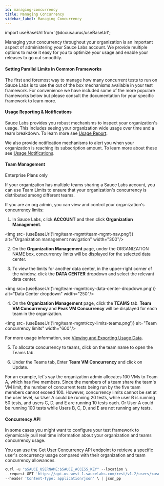 ```yaml
---
id: managing-concurrency
title: Managing Concurrency
sidebar_label: Managing Concurrency
---
```


import useBaseUrl from '@docusaurus/useBaseUrl';

Managing your concurrency throughout your organization is an important aspect of administering your Sauce Labs account. We provide multiple options to make it easy for you to optimize your usage and enable your releases to go out smoothly.

#### Setting Parallel Limits in Common Frameworks
The first and foremost way to manage how many concurrent tests to run on Sauce Labs is to use the out of the box mechanisms available in your test framework. For convenience we have included some of the more populare frameworks below but please consult the documentation for your specific framework to learn more.

<Tabs>
<TabItem value="Maven" label="Maven" default>

</TabItem>
<TabItem value="Webdriver" label="webdriver.io" default>

</TabItem>
</Tabs>

#### Usage Reporting & Notifications
Sauce Labs provides you robust mechanisms to inspect your organization's usage. This includes seeing your organization wide usage over time and a team breakdown. To learn more see [Usage Report](/insights/usage-report).

We also provide notification mechanisms to alert you when your organization is reaching its subscription amount. To learn more about these see [Usage Notifications](/insights/usage-report).

#### Team Management

<p><span className="sauceGreen">Enterprise Plans only</span></p>

If your organization has multiple teams sharing a Sauce Labs account, you can use Team Limits to ensure that your organization's concurrency is distributed among different teams.

If you are an org admin, you can view and control your organization's concurrency limits:

1. In Sauce Labs, click **ACCOUNT** and then click **Organization Management**.

<img src={useBaseUrl('img/team-mgmt/team-mgmt-nav.png')} alt="Organization management navigation" width="300"/>

2. On the **Organization Management** page, under the ORGANIZATION NAME box, concurrency limits will be displayed for the selected data center. 

3. To view the limits for another data center, in the upper-right corner of the window, click the **DATA CENTER** dropdown and select the relevant data center.

<img src={useBaseUrl('img/team-mgmt/ccy-data-center-dropdown.png')} alt="Data Center dropdown" width="250"/>

4. On the **Organization Management** page, click the **TEAMS** tab. **Team VM Concurrency** and **Peak VM Concurrency** will be displayed for each team in the organization.

<img src={useBaseUrl('img/team-mgmt/ccy-limits-teams.png')} alt="Team concurrency limits" width="600"/>

For more usage information, see [Viewing and Exporting Usage Data](/basics/acct-team-mgmt/viewing-exporting-usage-data/).

5. To allocate concurrency to teams, click on the team name to open the Teams tab.

6. Under the Teams tab, Enter **Team VM Concurrency** and click on Update.

For an example, let's say the organization admin allocates 100 VMs to Team A, which has five members. Since the members of a team share the team's VM limit, the number of concurrent tests being run by the five team members cannot exceed 100. However, concurrency limits cannot be set at the user level, so User A could be running 20 tests, while user B is running 50 tests, and users C, D, and E are running 10 tests each. Or User A could be running 100 tests while Users B, C, D, and E are not running any tests.

#### Concurrency API

In some cases you might want to configure your test framework to dynamically pull real time information about your organization and teams concurrency usage. 

You can use the [Get User Concurrency](/dev/api/accounts/#get-user-concurrency) API endpoint to retrieve a specific user's concurrency usage compared with their organization and team concurrency allowances.

```jsx title="Sample Concurrency Request"
curl -u "$SAUCE_USERNAME:$SAUCE_ACCESS_KEY" --location \
--request GET 'https://api.us-west-1.saucelabs.com/rest/v1.2/users/<username>/concurrency' \
--header 'Content-Type: application/json' \ | json_pp
```
